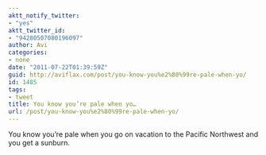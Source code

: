```yaml
---
aktt_notify_twitter:
- "yes"
aktt_twitter_id:
- "94280507080196097"
author: Avi
categories:
- none
date: "2011-07-22T01:39:59Z"
guid: http://aviflax.com/post/you-know-you%e2%80%99re-pale-when-yo/
id: 1485
tags:
- tweet
title: You know you’re pale when yo…
url: /post/you-know-you%e2%80%99re-pale-when-yo/
---
```

You know you’re pale when you go on vacation to the Pacific Northwest and you get a sunburn.